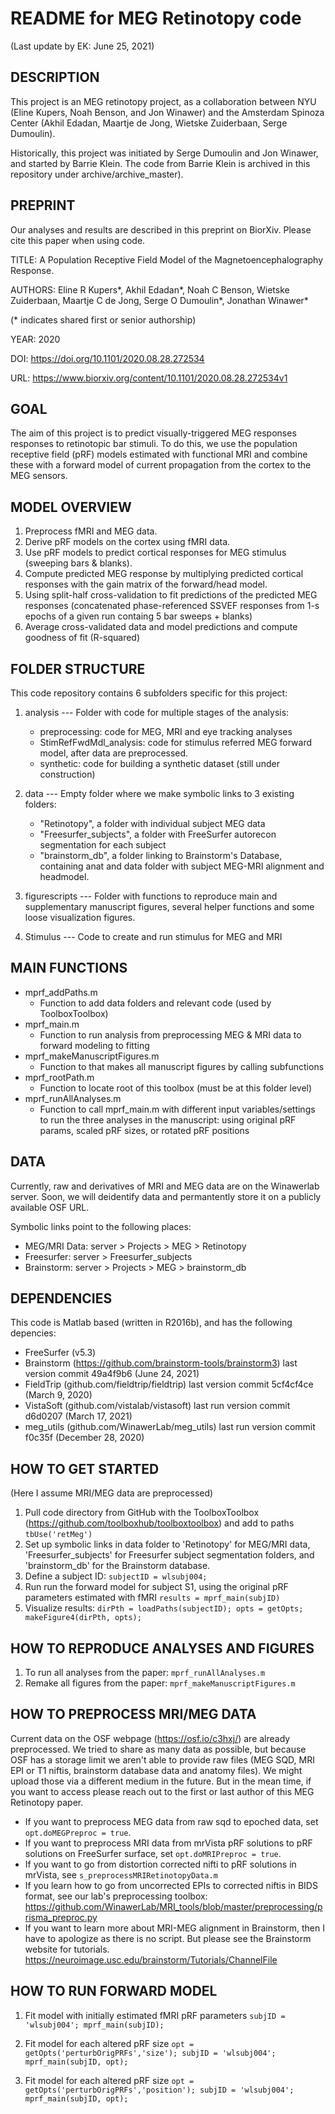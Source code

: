 # README for MEG Retinotopy code

(Last update by EK: June 25, 2021)

## DESCRIPTION
This project is an MEG retinotopy project, as a collaboration between 
NYU (Eline Kupers, Noah Benson, and Jon Winawer) and the Amsterdam Spinoza Center 
(Akhil Edadan, Maartje de Jong, Wietske Zuiderbaan, Serge Dumoulin).

Historically, this project was initiated by Serge Dumoulin and Jon Winawer, and started by Barrie Klein.
The code from Barrie Klein is archived in this repository under archive/archive_master).


## PREPRINT
Our analyses and results are described in this preprint on BiorXiv. Please cite this paper when using code.

TITLE:		A Population Receptive Field Model of the Magnetoencephalography Response.

AUTHORS:	Eline R Kupers\*, Akhil Edadan\*,  Noah C Benson, Wietske Zuiderbaan, Maartje C de Jong, Serge O Dumoulin\*, Jonathan Winawer\*

(\* indicates shared first or senior authorship)

YEAR:		2020

DOI:		https://doi.org/10.1101/2020.08.28.272534

URL: 		https://www.biorxiv.org/content/10.1101/2020.08.28.272534v1


## GOAL
The aim of this project is to predict visually-triggered MEG responses responses to retinotopic bar stimuli. To do this, we use the population receptive field (pRF) models estimated with functional MRI and combine these with a forward model of current propagation from the cortex to the MEG sensors. 


## MODEL OVERVIEW
1. Preprocess fMRI and MEG data.
2. Derive pRF models on the cortex using fMRI data.
3. Use pRF models to predict cortical responses for MEG stimulus (sweeping bars & blanks).
4. Compute predicted MEG response by multiplying predicted cortical responses with the gain matrix of the forward/head model.
5. Using split-half cross-validation to fit predictions of the predicted MEG responses (concatenated phase-referenced SSVEF responses from 1-s epochs of a given run containg 5 bar sweeps + blanks)
6. Average cross-validated data and model predictions and compute goodness of fit (R-squared) 


## FOLDER STRUCTURE
This code repository contains 6 subfolders specific for this project:
1. analysis --- Folder with code for multiple stages of the analysis:
	- preprocessing: code for MEG, MRI and eye tracking analyses
	- StimRefFwdMdl_analysis: code for stimulus referred MEG forward model, after data are preprocessed.
	- synthetic: code for building a synthetic dataset (still under construction)		

2. data --- Empty folder where we make symbolic links to 3 existing folders:
	- "Retinotopy", a folder with individual subject MEG data
	- "Freesurfer_subjects", a folder with FreeSurfer autorecon segmentation for each subject
	- "brainstorm_db", a folder linking to Brainstorm's Database, containing anat and data folder with subject MEG-MRI alignment and headmodel.

3. figurescripts --- Folder with functions to reproduce main and supplementary manuscript figures, several helper functions and some loose visualization figures.

4. Stimulus --- Code to create and run stimulus for MEG and MRI

## MAIN FUNCTIONS 
* mprf_addPaths.m
	+ Function to add data folders and relevant code (used by ToolboxToolbox)
* mprf_main.m
	+ Function to run analysis from preprocessing MEG & MRI data to forward modeling to fitting
* mprf_makeManuscriptFigures.m
	+ Function to that makes all manuscript figures by calling subfunctions
* mprf_rootPath.m
	+ Function to locate root of this toolbox (must be at this folder level)
* mprf_runAllAnalyses.m
	+ Function to call mprf_main.m with different input variables/settings to run the three analyses in the manuscript: using original pRF params, scaled pRF sizes, or rotated pRF positions


## DATA 
Currently, raw and derivatives of MRI and MEG data are on the Winawerlab server.
Soon, we will deidentify data and permantently store it on a publicly available OSF URL.

Symbolic links point to the following places:
* MEG/MRI Data: server > Projects > MEG > Retinotopy
* Freesurfer:   server > Freesurfer_subjects
* Brainstorm: 	server > Projects > MEG > brainstorm_db


## DEPENDENCIES
This code is Matlab based (written in R2016b), and has the following depencies:
* FreeSurfer (v5.3)
* Brainstorm (https://github.com/brainstorm-tools/brainstorm3)
    last version commit 49a4f9b6 (June 24, 2021)
* FieldTrip (github.com/fieldtrip/fieldtrip)
    last version commit 5cf4cf4ce (March 9, 2020)
* VistaSoft (github.com/vistalab/vistasoft)
    last run version commit d6d0207 (March 17, 2021)
* meg_utils (github.com/WinawerLab/meg_utils)
    last run version commit f0c35f (December 28, 2020)


## HOW TO GET STARTED
(Here I assume MRI/MEG data are preprocessed)

1. Pull code directory from GitHub with the ToolboxToolbox (https://github.com/toolboxhub/toolboxtoolbox) and add to paths
`tbUse('retMeg')`
2. Set up symbolic links in data folder to 'Retinotopy' for MEG/MRI data, 'Freesurfer_subjects' for Freesurfer subject segmentation folders, and 'brainstorm_db' for the Brainstorm database.
3. Define a subject ID:
`subjectID = wlsubj004;`
4. Run run the forward model for subject S1, using the original pRF parameters estimated with fMRI
`results = mprf_main(subjID)`
5. Visualize results:
 `dirPth = loadPaths(subjectID); opts = getOpts; makeFigure4(dirPth, opts);`

## HOW TO REPRODUCE ANALYSES AND FIGURES
1. To run all analyses from the paper:
`mprf_runAllAnalyses.m`
2. Remake all figures from the paper:
`mprf_makeManuscriptFigures.m`


## HOW TO PREPROCESS MRI/MEG DATA
Current data on the OSF webpage (https://osf.io/c3hxj/) are already preprocessed. We tried to share as many data as possible, but because OSF has a storage limit we aren't able to provide raw files (MEG SQD, MRI EPI or T1 niftis, brainstorm database data and anatomy files). We might upload those via a different medium in the future. But in the mean time, if you want to access please reach out to the first or last author of this MEG Retinotopy paper.

* If you want to preprocess MEG data from raw sqd to epoched data, set `opt.doMEGPreproc = true`.
* If you want to preprocess MRI data from mrVista pRF solutions to pRF solutions on FreeSurfer surface, set `opt.doMRIPreproc = true`.
* If you want to go from distortion corrected nifti to pRF solutions in mrVista, see `s_preprocessMRIRetinotopyData.m`
* If you learn how to go from uncorrected EPIs to corrected niftis in BIDS format, see our lab's preprocessing toolbox:  https://github.com/WinawerLab/MRI_tools/blob/master/preprocessing/prisma_preproc.py
* If you want to learn more about MRI-MEG alignment in Brainstorm, then I have to apologize as there is no script. But please see the Brainstorm website for tutorials. https://neuroimage.usc.edu/brainstorm/Tutorials/ChannelFile

## HOW TO RUN FORWARD MODEL
1. Fit model with initially estimated fMRI pRF parameters
`subjID = 'wlsubj004'; mprf_main(subjID);`

2. Fit model for each altered pRF size
`opt = getOpts('perturbOrigPRFs','size'); subjID = 'wlsubj004'; mprf_main(subjID, opt);`

3. Fit model for each altered pRF size
`opt = getOpts('perturbOrigPRFs','position'); subjID = 'wlsubj004'; mprf_main(subjID, opt);`

